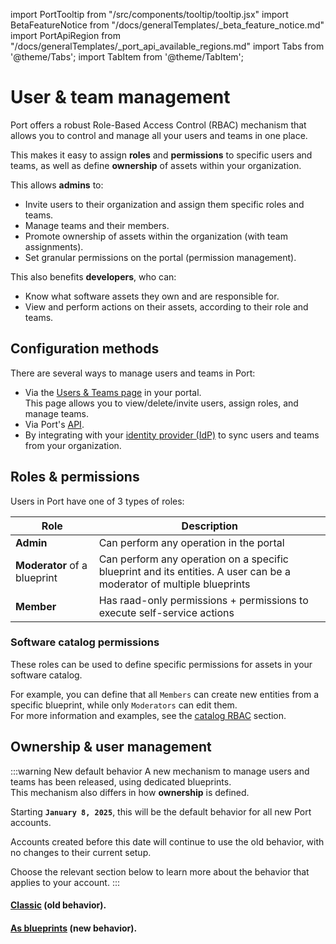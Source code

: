 import PortTooltip from "/src/components/tooltip/tooltip.jsx"
import BetaFeatureNotice from "/docs/generalTemplates/_beta_feature_notice.md"
import PortApiRegion from "/docs/generalTemplates/_port_api_available_regions.md"
import Tabs from '@theme/Tabs';
import TabItem from '@theme/TabItem';

# User & team management

Port offers a robust Role-Based Access Control (RBAC) mechanism that allows you to control and manage all your users and teams in one place.  

This makes it easy to assign **roles** and **permissions** to specific users and teams, as well as define **ownership** of assets within your organization.

This allows **admins** to:

- Invite users to their organization and assign them specific roles and teams.
- Manage teams and their members.
- Promote ownership of assets within the organization (with team assignments).
- Set granular permissions on the portal (permission management).

This also benefits **developers**, who can:

- Know what software assets they own and are responsible for.
- View and perform actions on their assets, according to their role and teams.

## Configuration methods

There are several ways to manage users and teams in Port:

- Via the [Users & Teams page](https://app.getport.io/settings/users) in your portal.  
  This page allows you to view/delete/invite users, assign roles, and manage teams.
- Via Port's [API](https://docs.getport.io/api-reference/get-all-users-in-your-organization).
- By integrating with your [identity provider (IdP)](/sso-rbac/sso-providers/) to sync users and teams from your organization.

## Roles & permissions

Users in Port have one of 3 types of roles:

| Role                         | Description |
| ---------------------------- |--------------------------------------- |
| **Admin**                    | Can perform any operation in the portal |
| **Moderator** of a blueprint | Can perform any operation on a specific blueprint and its entities. A user can be a moderator of multiple blueprints |
| **Member** | Has raad-only permissions + permissions to execute self-service actions |

### Software catalog permissions

These roles can be used to define specific permissions for assets in your software catalog.  

For example, you can define that all `Members` can create new entities from a specific blueprint, while only `Moderators` can edit them.  
For more information and examples, see the [catalog RBAC](/build-your-software-catalog/set-catalog-rbac/) section.

## Ownership & user management

:::warning New default behavior
A new mechanism to manage users and teams has been released, using dedicated blueprints.  
This mechanism also differs in how **ownership** is defined.

Starting **`January 8, 2025`**, this will be the default behavior for all new Port accounts.

Accounts created before this date will continue to use the old behavior, with no changes to their current setup.

Choose the relevant section below to learn more about the behavior that applies to your account.
:::



#### [Classic](/sso-rbac/rbac/classic) (old behavior).
#### [As blueprints](/sso-rbac/rbac/as-blueprints) (new behavior).
